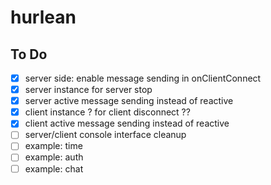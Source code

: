 # hurlean

## To Do
- [x] server side: enable message sending in onClientConnect
- [x] server instance for server stop
- [x] server active message sending instead of reactive
- [x] client instance ? for client disconnect ??
- [x] client active message sending instead of reactive
- [ ] server/client console interface cleanup
- [ ] example: time
- [ ] example: auth
- [ ] example: chat